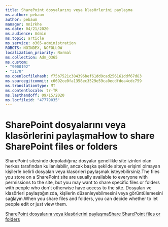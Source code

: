 ```yaml
---
title: SharePoint dosyalarını veya klasörlerini paylaşma
ms.author: pebaum
author: pebaum
manager: mnirkhe
ms.date: 04/21/2020
ms.audience: Admin
ms.topic: article
ms.service: o365-administration
ROBOTS: NOINDEX, NOFOLLOW
localization_priority: Normal
ms.collection: Adm_O365
ms.custom:
- "9000192"
- "3170"
ms.openlocfilehash: f75b7521c384396bef61dd9cad256161ddf67d83
ms.sourcegitcommit: c6692ce0fa1358ec3529e59ca0ecdfdea4cdc759
ms.translationtype: MT
ms.contentlocale: tr-TR
ms.lasthandoff: 09/15/2020
ms.locfileid: "47779035"
---
```

# <a name="how-to-share-sharepoint-files-or-folders"></a><span data-ttu-id="88cd8-102">SharePoint dosyalarını veya klasörlerini paylaşma</span><span class="sxs-lookup"><span data-stu-id="88cd8-102">How to share SharePoint files or folders</span></span>

<span data-ttu-id="88cd8-103">SharePoint sitesinde depoladığınız dosyalar genellikle site izinleri olan herkes tarafından kullanılabilir, ancak başka şekilde siteye erişimi olmayan kişilerle belirli dosyaları veya klasörleri paylaşmak isteyebilirsiniz.</span><span class="sxs-lookup"><span data-stu-id="88cd8-103">The files you store on a SharePoint site are usually available to everyone with permissions to the site, but you may want to share specific files or folders with people who don't otherwise have access to the site.</span></span> <span data-ttu-id="88cd8-104">Dosyaları ve klasörleri paylaştığınızda, kişilerin düzenleyebilmesini veya görüntülemesini sağlayın.</span><span class="sxs-lookup"><span data-stu-id="88cd8-104">When you share files and folders, you can decide whether to let people edit or just view them.</span></span>

[<span data-ttu-id="88cd8-105">SharePoint dosyalarını veya klasörlerini paylaşma</span><span class="sxs-lookup"><span data-stu-id="88cd8-105">Share SharePoint files or folders</span></span>](https://support.office.com/article/1fe37332-0f9a-4719-970e-d2578da4941c)